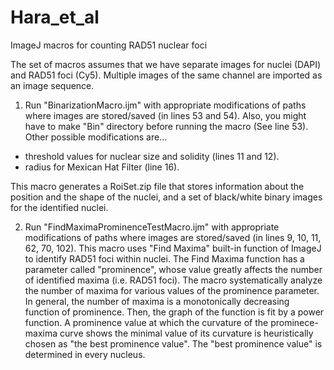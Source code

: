 # Hara_et_al
ImageJ macros for counting RAD51 nuclear foci

The set of macros assumes that we have separate images for nuclei (DAPI) and RAD51 foci (Cy5).
Multiple images of the same channel are imported as an image sequence.

1. Run "BinarizationMacro.ijm" with appropriate modifications of paths where images are stored/saved (in lines 53 and 54).
Also, you might have to make "Bin" directory before running the macro (See line 53).
Other possible modifications are...
<ul>
  <li>threshold values for nuclear size and solidity (lines 11 and 12).</li>
  <li>radius for Mexican Hat Filter (line 16).</li>
</ul>

This macro generates a RoiSet.zip file that stores information about the position and the shape of the nuclei,
and a set of black/white binary images for the identified nuclei.

2. Run "FindMaximaProminenceTestMacro.ijm" with appropriate modifications of paths where images are stored/saved (in lines 9, 10, 11, 62, 70, 102).
This macro uses "Find Maxima" built-in function of ImageJ to identify RAD51 foci within nuclei. The Find Maxima function has a parameter called "prominence", whose value greatly affects the number of identified maxima (i.e. RAD51 foci). The macro systematically analyze the number of maxima for various values of the prominence parameter. In general, the number of maxima is a monotonically decreasing function of prominence. Then, the graph of the function is fit by a power function. A prominence value at which the curvature of the prominece-maxima curve shows the minimal value of its curvature is heuristically chosen as "the best prominence value". The "best prominence value" is determined in every nucleus.
